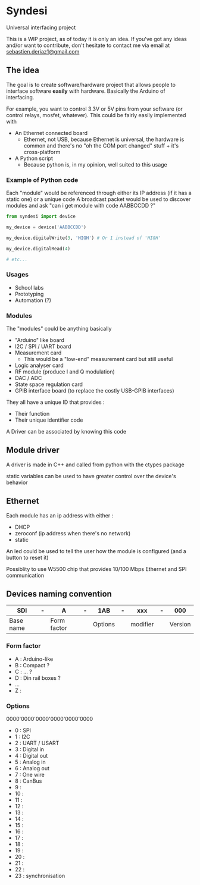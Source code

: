 # Syndesi
Universal interfacing project


This is a WIP project, as of today it is only an idea. If you've got any ideas and/or want to contribute, don't hesitate to contact me via email at sebastien.deriaz1@gmail.com


## The idea

The goal is to create software/hardware project that allows people to interface software **easily** with hardware. Basically the Arduino of interfacing.

For example, you want to control 3.3V or 5V pins from your software (or control relays, mosfet, whatever). This could be fairly easily implemented with

- An Ethernet connected board
  - Ethernet, not USB, because Ethernet is universal, the hardware is common and there's no "oh the COM port changed" stuff + it's cross-platform
- A Python script
  - Because python is, in my opinion, well suited to this usage

### Example of Python code

Each "module" would be referenced through either its IP address (if it has a static one) or a unique code
A broadcast packet would be used to discover modules and ask "can i get module with code AABBCCDD ?"

```python
from syndesi import device

my_device = device('AABBCCDD')

my_device.digitalWrite(3, 'HIGH') # Or 1 instead of 'HIGH'

my_device.digitalRead(4)

# etc...
```

### Usages

- School labs
- Prototyping
- Automation (?)

### Modules

The "modules" could be anything basically

- "Arduino" like board
- I2C / SPI / UART board
- Measurement card
  - This would be a "low-end" measurement card but still useful
- Logic analyser card
- RF module (produce I and Q modulation)
- DAC / ADC
- State space regulation card
- GPIB interface board (to replace the costly USB-GPIB interfaces)

They all have a unique ID that provides :

- Their function
- Their unique identifier code

A Driver can be associated by knowing this code

## Module driver

A driver is made in C++ and called from python with the ctypes package

static variables can be used to have greater control over the device's behavior


## Ethernet

Each module has an ip address with either :

- DHCP
- zeroconf (ip address when there's no network)
- static

An led could be used to tell the user how the module is configured (and a button to reset it)

Possiblity to use W5500 chip that provides 10/100 Mbps Ethernet and SPI communication


## Devices naming convention

| SDI       | - | A           | - | 1AB     | - | xxx      | - | 000     |
|-----------|---|-------------|---|---------|---|----------|---|---------|
| Base name |   | Form factor |   | Options |   | modifier |   | Version |

### Form factor

- A : Arduino-like
- B : Compact ?
- C : ... ?
- D : Din rail boxes ?
- ...
- Z :

### Options

0000'0000'0000'0000'0000'0000

- 0 : SPI
- 1 : I2C
- 2 : UART / USART
- 3 : Digital in
- 4 : Digital out
- 5 : Analog in
- 6 : Analog out
- 7 : One wire
- 8 : CanBus
- 9 :
- 10 :
- 11 :
- 12 :
- 13 :
- 14 :
- 15 :
- 16 :
- 17 :
- 18 :
- 19 :
- 20 :
- 21 :
- 22 :
- 23 : synchronisation